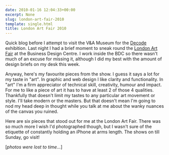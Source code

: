 ```yaml
---
date: 2010-01-16 12:04:33+00:00
excerpt: None
slug: london-art-fair-2010
template: single.html
title: London Art Fair 2010
---
```


Quick blog before I attempt to visit the V&A Museum for the [Decode](http://www.vam.ac.uk/microsites/decode/) exhibition. Last night I had a brief moment to sneak round the [London Art Fair](http://www.londonartfair.co.uk/) at the Business Design Centre. I work inside the BDC so there wasn't much of an excuse for missing it, although I did my best with the amount of design briefs on my desk this week.

Anyway, here's my favourite pieces from the show. I guess it says a lot for my taste in "art". In graphic and web design I like clarity and functionality. In "art" I'm a firm appreciator of technical skill, creativity, humour and impact. For me to like a piece of art it has to have at least 2 of those 4 qualities. Thankfully that doesn't limit my tastes to any particular art movement or style. I'll take modern or the masters. But that doesn't mean I'm going to nod my head deep in thought while you talk at me about the wanky nuances of the canvas you ruined.

Here are six pieces that stood out for me at the London Art Fair. There was so much more I wish I'd photographed though, but I wasn't sure of the etiquette of constantly holding an iPhone at arms length. The shows on till Sunday, go visit!

[*photos were lost to time...*]
